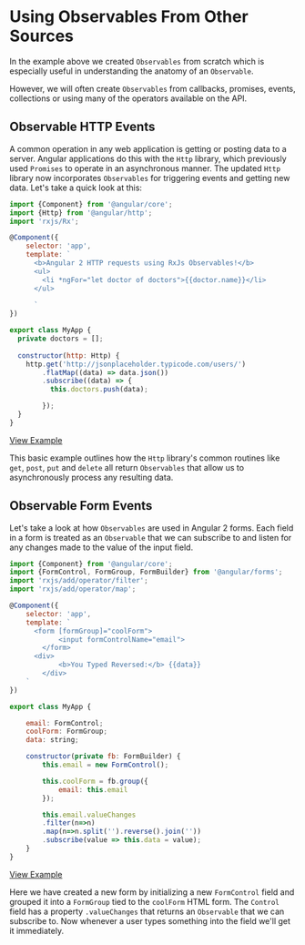 # Using Observables From Other Sources

In the example above we created `Observables` from scratch which is especially useful in understanding the anatomy of an `Observable`.

However, we will often create `Observables` from callbacks, promises, events, collections or using many of the operators available on the API.


## Observable HTTP Events

A common operation in any web application is getting or posting data to a server. Angular applications do this with the `Http` library, which previously used `Promises` to operate in an asynchronous manner. The updated `Http` library now incorporates `Observables` for triggering events and getting new data. Let's take a quick look at this:

```js
import {Component} from '@angular/core';
import {Http} from '@angular/http';
import 'rxjs/Rx';

@Component({
	selector: 'app',
	template: `
	  <b>Angular 2 HTTP requests using RxJs Observables!</b>
	  <ul>
	    <li *ngFor="let doctor of doctors">{{doctor.name}}</li>
	  </ul>
	  
	  `
})

export class MyApp {
  private doctors = [];
  
  constructor(http: Http) {
    http.get('http://jsonplaceholder.typicode.com/users/')
        .flatMap((data) => data.json())
        .subscribe((data) => {
          this.doctors.push(data);

        });
  }
}
```
[View Example](http://plnkr.co/edit/JbFNpn?p=preview)

This basic example outlines how the `Http` library's common routines like `get`, `post`, `put` and `delete` all return `Observables` that allow us to asynchronously process any resulting data. 


## Observable Form Events

Let's take a look at how `Observables` are used in Angular 2 forms. Each field in a form is treated as an `Observable` that we can subscribe to and listen for any changes made to the value of the input field. 

```js
import {Component} from '@angular/core';
import {FormControl, FormGroup, FormBuilder} from '@angular/forms';
import 'rxjs/add/operator/filter';
import 'rxjs/add/operator/map';

@Component({
	selector: 'app',
	template: `
	  <form [formGroup]="coolForm">
			<input formControlName="email">
		</form>
	  <div>
			<b>You Typed Reversed:</b> {{data}}
		</div>
	`
})

export class MyApp {

	email: FormControl;
	coolForm: FormGroup;
	data: string;

	constructor(private fb: FormBuilder) {
		this.email = new FormControl();

		this.coolForm = fb.group({
			email: this.email
		});

		this.email.valueChanges
		.filter(n=>n)
		.map(n=>n.split('').reverse().join(''))
		.subscribe(value => this.data = value);
	}
}
```
[View Example](http://plnkr.co/edit/Dedd43?p=preview)


Here we have created a new form by initializing a new `FormControl` field and grouped it into a `FormGroup` tied to the `coolForm` HTML form. The `Control` field has a property `.valueChanges` that returns an `Observable` that we can subscribe to. Now whenever a user types something into the field we'll get it immediately.
